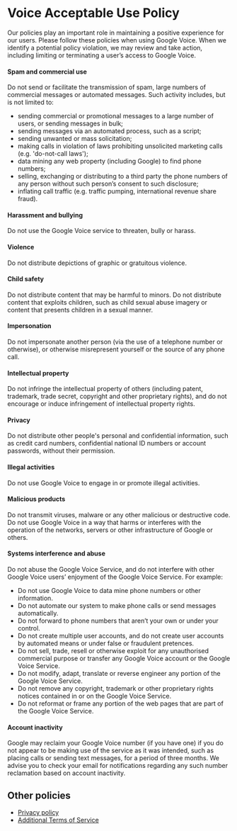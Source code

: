 Voice Acceptable Use Policy
===========================

Our policies play an important role in maintaining a positive experience for our users. Please follow these policies when using Google Voice. When we identify a potential policy violation, we may review and take action, including limiting or terminating a user’s access to Google Voice.

#### Spam and commercial use

Do not send or facilitate the transmission of spam, large numbers of commercial messages or automated messages. Such activity includes, but is not limited to:

* sending commercial or promotional messages to a large number of users, or sending messages in bulk;
* sending messages via an automated process, such as a script;
* sending unwanted or mass solicitation;
* making calls in violation of laws prohibiting unsolicited marketing calls (e.g. 'do-not-call laws');
* data mining any web property (including Google) to find phone numbers;
* selling, exchanging or distributing to a third party the phone numbers of any person without such person’s consent to such disclosure;
* inflating call traffic (e.g. traffic pumping, international revenue share fraud).

#### Harassment and bullying

Do not use the Google Voice service to threaten, bully or harass.

#### Violence

Do not distribute depictions of graphic or gratuitous violence.

#### Child safety

Do not distribute content that may be harmful to minors. Do not distribute content that exploits children, such as child sexual abuse imagery or content that presents children in a sexual manner.

#### Impersonation

Do not impersonate another person (via the use of a telephone number or otherwise), or otherwise misrepresent yourself or the source of any phone call.

#### Intellectual property

Do not infringe the intellectual property of others (including patent, trademark, trade secret, copyright and other proprietary rights), and do not encourage or induce infringement of intellectual property rights.

#### Privacy

Do not distribute other people's personal and confidential information, such as credit card numbers, confidential national ID numbers or account passwords, without their permission.

#### Illegal activities

Do not use Google Voice to engage in or promote illegal activities.

#### Malicious products

Do not transmit viruses, malware or any other malicious or destructive code. Do not use Google Voice in a way that harms or interferes with the operation of the networks, servers or other infrastructure of Google or others.

#### Systems interference and abuse

Do not abuse the Google Voice Service, and do not interfere with other Google Voice users’ enjoyment of the Google Voice Service. For example:

* Do not use Google Voice to data mine phone numbers or other information.
* Do not automate our system to make phone calls or send messages automatically.
* Do not forward to phone numbers that aren’t your own or under your control.
* Do not create multiple user accounts, and do not create user accounts by automated means or under false or fraudulent pretences.
* Do not sell, trade, resell or otherwise exploit for any unauthorised commercial purpose or transfer any Google Voice account or the Google Voice Service.
* Do not modify, adapt, translate or reverse engineer any portion of the Google Voice Service.
* Do not remove any copyright, trademark or other proprietary rights notices contained in or on the Google Voice Service.
* Do not reformat or frame any portion of the web pages that are part of the Google Voice Service.

#### Account inactivity

Google may reclaim your Google Voice number (if you have one) if you do not appear to be making use of the service as it was intended, such as placing calls or sending text messages, for a period of three months. We advise you to check your email for notifications regarding any such number reclamation based on account inactivity.

Other policies
--------------

* [Privacy policy](https://policies.google.com/privacy)
* [Additional Terms of Service](https://support.google.com/voice/answer/9231816)